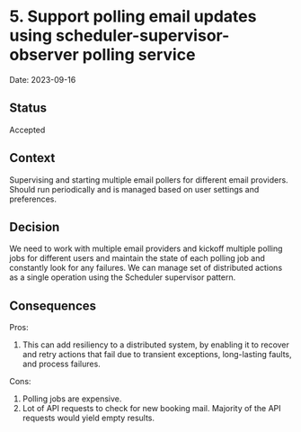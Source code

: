 # 5. Support polling email updates using scheduler-supervisor-observer polling service

Date: 2023-09-16

## Status

Accepted

## Context

Supervising and starting multiple email pollers for different email providers. Should run periodically and is managed based on user settings and preferences.

## Decision

We need to work with multiple email providers and kickoff multiple polling jobs for different users and maintain the state of each polling job and constantly look for any failures.
We can manage set of distributed actions as a single operation using the Scheduler supervisor pattern.

## Consequences

Pros: 
1. This can add resiliency to a distributed system, by enabling it to recover and retry actions that fail due to transient exceptions, long-lasting faults, and process failures.

Cons:
1. Polling jobs are expensive.
2. Lot of API requests to check for new booking mail. Majority of the API requests would yield empty results.
